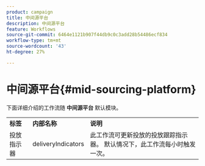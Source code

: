 ```yaml
---
product: campaign
title: 中间源平台
description: 中间源平台
feature: Workflows
source-git-commit: 6464e1121b907f44db9c0c3add28b54486ecf834
workflow-type: tm+mt
source-wordcount: '43'
ht-degree: 27%

---
```



# 中间源平台{#mid-sourcing-platform}



下面详细介绍的工作流随 **中间源平台** 默认模块。

<table> 
 <tbody> 
  <tr> 
   <td> <strong>标签</strong><br /> </td> 
   <td> <strong>内部名称</strong><br /> </td> 
   <td> <strong>说明</strong><br /> </td> 
  </tr> 
  <tr> 
   <td> <span class="uicontrol">投放指示器</span> <br /> </td> 
   <td> <span class="uicontrol">deliveryIndicators</span> <br /> </td> 
   <td> 此工作流可更新投放的投放跟踪指示器。 默认情况下，此工作流每小时触发一次。<br /> </td> 
  </tr> 
 </tbody> 
</table>

